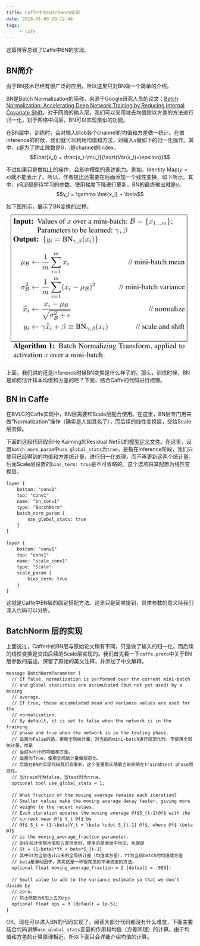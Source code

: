 ```yaml
---
title: Caffe中的BatchNorm实现
date: 2018-01-08 20:12:44
tags:
     - cafe
---
```

这篇博客总结了Caffe中BN的实现。
<!-- more -->

## BN简介

由于BN技术已经有很广泛的应用，所以这里只对BN做一个简单的介绍。

BN是Batch Normalization的简称，来源于Google研究人员的论文：[Batch Normalization: Accelerating Deep Network Training by Reducing Internal Covariate Shift](https://arxiv.org/pdf/1502.03167.pdf)。对于网络的输入层，我们可以采用减去均值除以方差的方法进行归一化，对于网络中间层，BN可以实现类似的功能。

在BN层中，训练时，会对输入blob各个channel的均值和方差做一统计。在做inference的时候，我们就可以利用均值和方法，对输入$x$做如下的归一化操作。其中，$\epsilon$是为了防止除数是$0$，$i$是channel的index。
$$\hat{x_i} = \frac{x_i-\mu_i}{\sqrt{Var(x_i)+\epsilon}}$$

不过如果只是做如上的操作，会影响模型的表达能力。例如，Identity Map($y = x$)就不能表示了。所以，作者提出还需要在后面添加一个线性变换，如下所示。其中，$\gamma$和$\beta$都是待学习的参数，使用梯度下降进行更新。BN的最终输出就是$y$。
$$y_i = \gamma \hat{x_i} + \beta$$

如下图所示，展示了BN变换的过程。
![BN变换](/img/caffe_bn_what_is_bn.jpg)

上面，我们讲的还是inference时候BN变换是什么样子的。那么，训练时候，BN是如何估计样本均值和方差的呢？下面，结合Caffe的代码进行梳理。

## BN in Caffe
在BVLC的Caffe实现中，BN层需要和Scale层配合使用。在这里，BN层专门用来做“Normalization”操作（确实是人如其名了），而后续的线性变换层，交给Scale层去做。

下面的这段代码取自He Kaiming的Residual Net50的[模型定义文件](https://github.com/KaimingHe/deep-residual-networks/blob/master/prototxt/ResNet-50-deploy.prototxt#L21)。在这里，设置`batch_norm_param`中`use_global_stats`为`true`，是指在inference阶段，我们只使用已经得到的均值和方差统计量，进行归一化处理，而不再更新这两个统计量。后面Scale层设置的`bias_term: true`是不可省略的。这个选项将其配置为线性变换层。

```
layer {
	bottom: "conv1"
	top: "conv1"
	name: "bn_conv1"
	type: "BatchNorm"
	batch_norm_param {
		use_global_stats: true
	}
}

layer {
	bottom: "conv1"
	top: "conv1"
	name: "scale_conv1"
	type: "Scale"
	scale_param {
		bias_term: true
	}
}
```
这就是Caffe中BN层的固定搭配方法。这里只是简单提到，具体参数的意义待我们深入代码可以分析。

## BatchNorm 层的实现
上面说过，Caffe中的BN层与原始论文稍有不同，只是做了输入的归一化，而后续的线性变换是交由后续的Scale层实现的。我们首先看一下`caffe.proto`中关于BN层参数的描述。保留了原始的英文注释，并添加了中文解释。
```
message BatchNormParameter {
  // If false, normalization is performed over the current mini-batch
  // and global statistics are accumulated (but not yet used) by a moving
  // average.
  // If true, those accumulated mean and variance values are used for the
  // normalization.
  // By default, it is set to false when the network is in the training
  // phase and true when the network is in the testing phase.
  // 设置为False的话，更新全局统计量，对当前的mini-batch进行规范化时，不使用全局统计量，而是
  // 当前batch的均值和方差。
  // 设置为True，使用全局统计量做规范化。
  // 后面在BN的实现代码我们会看到，这个变量默认随着当前网络在train或test phase而变化。
  // 当train时为false，当test时为true。
  optional bool use_global_stats = 1;
  
  // What fraction of the moving average remains each iteration?
  // Smaller values make the moving average decay faster, giving more
  // weight to the recent values.
  // Each iteration updates the moving average @f$S_{t-1}@f$ with the
  // current mean @f$ Y_t @f$ by
  // @f$ S_t = (1-\beta)Y_t + \beta \cdot S_{t-1} @f$, where @f$ \beta @f$
  // is the moving_average_fraction parameter.
  // BN在统计全局均值和方差信息时，使用的是滑动平均法，也就是
  // St = (1-beta)*Yt + beta*S_{t-1}
  // 其中St为当前估计出来的全局统计量（均值或方差），Yt为当前batch的均值或方差
  // beta是滑动因子。其实这是一种很常见的平滑滤波的方法。
  optional float moving_average_fraction = 2 [default = .999];
  
  // Small value to add to the variance estimate so that we don't divide by
  // zero.
  // 防止除数为0加上去的eps
  optional float eps = 3 [default = 1e-5];
}
```

OK。现在可以进入BN的代码实现了。阅读大部分代码都没有什么难度，下面主要结合代码讲解`use_global_stats`变量的作用和均值（方差同理）的计算。由于均值和方差的计算原理相近，所以下面只会详细介绍均值的计算。


